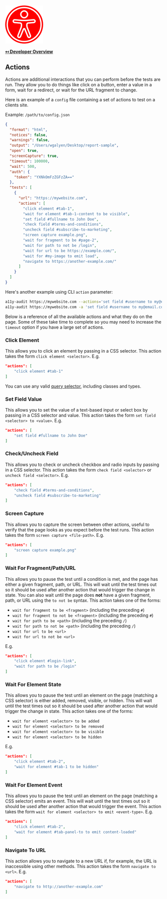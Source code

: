 ![Logo](img/logo.png "Logo")

**[↤ Developer Overview](../README.md#developer-overview)**

Actions
-------

Actions are additional interactions that you can perform before the tests are run. They allow you to do things like click on a button, enter a value in a form, wait for a redirect, or wait for the URL fragment to change.

Here is an example of a `config` file containing a set of actions to test on a clients site.

Example: `/path/to/config.json`

```json
{
  "format": "html",
  "notices": false,
  "warnings": false,
  "output": "/Users/wgalyen/Desktop/report-sample",
  "open": true,
  "screenCapture": true,
  "timeout": 100000,
  "wait": 500,
  "auth": {
    "token": "YXNkOmFzZGFzZA=="
  },
  "tests": [
    {
      "url": "https://mywebsite.com",
      "actions": [
        "click element #tab-1",
        "wait for element #tab-1-content to be visible",
        "set field #fullname to John Doe",
        "check field #terms-and-conditions",
        "uncheck field #subscribe-to-marketing",
        "screen capture example.png",
        "wait for fragment to be #page-2",
        "wait for path to not be /login",
        "wait for url to be https://example.com/",
        "wait for #my-image to emit load",
        "navigate to https://another-example.com/"
      ]
    }
  ]
}
```

Here's another example using CLI `action` parameter:

```bash
a11y-audit https://mywebsite.com --actions='set field #username to my@email.com' 'set field #password to abc123' 'click element #submit'
a11y-audit https://mywebsite.com -a 'set field #username to my@email.com' 'set field #password to abc123' 'click element #submit'
```

Below is a reference of all the available actions and what they do on the page. Some of these take time to complete so you may need to increase the `timeout` option if you have a large set of actions.

### Click Element

This allows you to click an element by passing in a CSS selector. This action takes the form `click element <selector>`. E.g.

```json
"actions": [
    "click element #tab-1"
]
```
You can use any valid [query selector](https://developer.mozilla.org/en-US/docs/Web/API/Document/querySelector), including classes and types.

### Set Field Value

This allows you to set the value of a text-based input or select box by passing in a CSS selector and value. This action takes the form `set field <selector> to <value>`. E.g.

```json
"actions": [
    "set field #fullname to John Doe"
]
```

### Check/Uncheck Field

This allows you to check or uncheck checkbox and radio inputs by passing in a CSS selector. This action takes the form `check field <selector>` or `uncheck field <selector>`. E.g.

```json
"actions": [
    "check field #terms-and-conditions",
    "uncheck field #subscribe-to-marketing"
]
```

### Screen Capture

This allows you to capture the screen between other actions, useful to verify that the page looks as you expect before the test runs. This action takes the form `screen capture <file-path>`. E.g.

```json
"actions": [
    "screen capture example.png"
]
```

### Wait For Fragment/Path/URL

This allows you to pause the test until a condition is met, and the page has either a given fragment, path, or URL. This will wait until the test times out so it should be used after another action that would trigger the change in state. You can also wait until the page does **not** have a given fragment, path, or URL using the `to not be` syntax. This action takes one of the forms:

  - `wait for fragment to be <fragment>` (including the preceding `#`)
  - `wait for fragment to not be <fragment>` (including the preceding `#`)
  - `wait for path to be <path>` (including the preceding `/`)
  - `wait for path to not be <path>` (including the preceding `/`)
  - `wait for url to be <url>`
  - `wait for url to not be <url>`

E.g.

```json
"actions": [
    "click element #login-link",
    "wait for path to be /login"
]
```

### Wait For Element State

This allows you to pause the test until an element on the page (matching a CSS selector) is either added, removed, visible, or hidden. This will wait until the test times out so it should be used after another action that would trigger the change in state. This action takes one of the forms:

  - `wait for element <selector> to be added`
  - `wait for element <selector> to be removed`
  - `wait for element <selector> to be visible`
  - `wait for element <selector> to be hidden`

E.g.

```json
"actions": [
    "click element #tab-2",
    "wait for element #tab-1 to be hidden"
]
```
### Wait For Element Event

This allows you to pause the test until an element on the page (matching a CSS selector) emits an event. This will wait until the test times out so it should be used after another action that would trigger the event. This action takes the form `wait for element <selector> to emit <event-type>`. E.g.

```json
"actions": [
    "click element #tab-2",
    "wait for element #tab-panel-to to emit content-loaded"
]
```

### Navigate To URL

This action allows you to navigate to a new URL if, for example, the URL is inaccessible using other methods. This action takes the form `navigate to <url>`. E.g.

```json
"actions": [
    "navigate to http://another-example.com"
]
```
